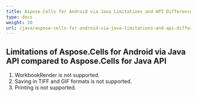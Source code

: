 ```yaml
---
title: Aspose.Cells for Android via Java Limitations and API Differences
type: docs
weight: 10
url: /java/aspose-cells-for-android-via-java-limitations-and-api-differences/
---
```


## **Limitations of Aspose.Cells for Android via Java API compared to Aspose.Cells for Java API**
1. WorkbookRender is not supported.
1. Saving in TIFF and GIF formats is not supported.
1. Printing is not supported.
